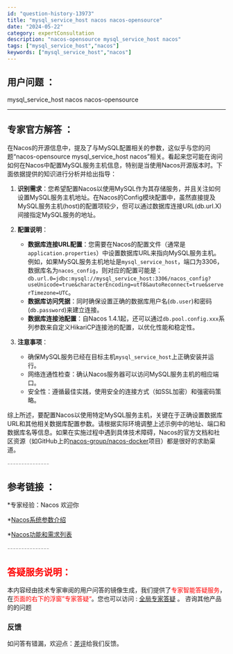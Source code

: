 ```yaml
---
id: "question-history-13973"
title: "mysql_service_host nacos nacos-opensource"
date: "2024-05-22"
category: expertConsultation
description: "nacos-opensource mysql_service_host nacos"
tags: ["mysql_service_host","nacos"]
keywords: ["mysql_service_host","nacos"]
---
```


## 用户问题 ： 
 mysql_service_host nacos nacos-opensource 

---------------
## 专家官方解答 ：

在Nacos的开源信息中，提及了与MySQL配置相关的参数，这似乎与您的问题“nacos-opensource mysql_service_host nacos”相关。看起来您可能在询问如何在Nacos中配置MySQL服务主机信息，特别是当使用Nacos开源版本时。下面依据提供的知识进行分析并给出指导：

1. **识别需求**：您希望配置Nacos以使用MySQL作为其存储服务，并且关注如何设置MySQL服务主机地址。在Nacos的Config模块配置中，虽然直接提及MySQL服务主机(host)的配置项较少，但可以通过数据库连接URL(db.url.X)间接指定MySQL服务的地址。

2. **配置说明**：
   - **数据库连接URL配置**：您需要在Nacos的配置文件（通常是`application.properties`）中设置数据库URL来指向MySQL服务主机。例如，如果MySQL服务主机地址是`mysql_service_host`，端口为3306，数据库名为`nacos_config`，则对应的配置可能是：`db.url.0=jdbc:mysql://mysql_service_host:3306/nacos_config?useUnicode=true&characterEncoding=utf8&autoReconnect=true&serverTimezone=UTC`。
   - **数据库访问凭据**：同时确保设置正确的数据库用户名(`db.user`)和密码(`db.password`)来建立连接。
   - **数据库连接池配置**：自Nacos 1.4.1起，还可以通过`db.pool.config.xxx`系列参数来自定义HikariCP连接池的配置，以优化性能和稳定性。

3. **注意事项**：
   - 确保MySQL服务已经在目标主机`mysql_service_host`上正确安装并运行。
   - 网络连通性检查：确认Nacos服务器可以访问MySQL服务主机的相应端口。
   - 安全性：遵循最佳实践，使用安全的连接方式（如SSL加密）和强密码策略。

综上所述，要配置Nacos以使用特定MySQL服务主机，关键在于正确设置数据库URL和其他相关数据库配置参数。请根据实际环境调整上述示例中的地址、端口和数据库名等信息。如果在实施过程中遇到具体技术障碍，Nacos的官方文档和社区资源（如GitHub上的[nacos-group/nacos-docker](https://github.com/nacos-group/nacos-docker)项目）都是很好的求助渠道。


<font color="#949494">---------------</font> 


## 参考链接 ：

*专家经验：Nacos 欢迎你 
 
 *[Nacos系统参数介绍](https://nacos.io/docs/latest/guide/admin/system-configurations)
 
 *[Nacos功能和需求列表](https://nacos.io/docs/latest/archive/feature-list)


 <font color="#949494">---------------</font> 
 


## <font color="#FF0000">答疑服务说明：</font> 

本内容经由技术专家审阅的用户问答的镜像生成，我们提供了<font color="#FF0000">专家智能答疑服务</font>，在<font color="#FF0000">页面的右下的浮窗”专家答疑“</font>。您也可以访问 : [全局专家答疑](https://opensource.alibaba.com/chatBot) 。 咨询其他产品的的问题

### 反馈
如问答有错漏，欢迎点：[差评](https://ai.nacos.io/user/feedbackByEnhancerGradePOJOID?enhancerGradePOJOId=13986)给我们反馈。
